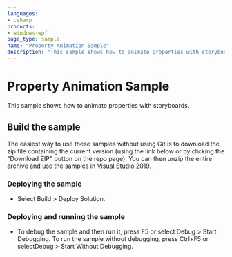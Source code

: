 ```yaml
---
languages:
- csharp
products:
- windows-wpf
page_type: sample
name: "Property Animation Sample"        
description: "This sample shows how to animate properties with storyboards."
---
```


# Property Animation Sample
This sample shows how to animate properties with storyboards.

## Build the sample
The easiest way to use these samples without using Git is to download the zip file containing the current version (using the link below or by clicking the "Download ZIP" button on the repo page). You can then unzip the entire archive and use the samples in [Visual Studio 2019](https://www.visualstudio.com/wpf-vs).

### Deploying the sample
- Select Build > Deploy Solution. 

### Deploying and running the sample
- To debug the sample and then run it, press F5 or select Debug >  Start Debugging. To run the sample without debugging, press Ctrl+F5 or selectDebug > Start Without Debugging. 


